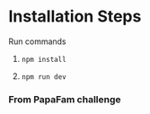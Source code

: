 # Installation Steps


Run commands

1) ```npm install```


2) ```npm run dev```

### From PapaFam challenge